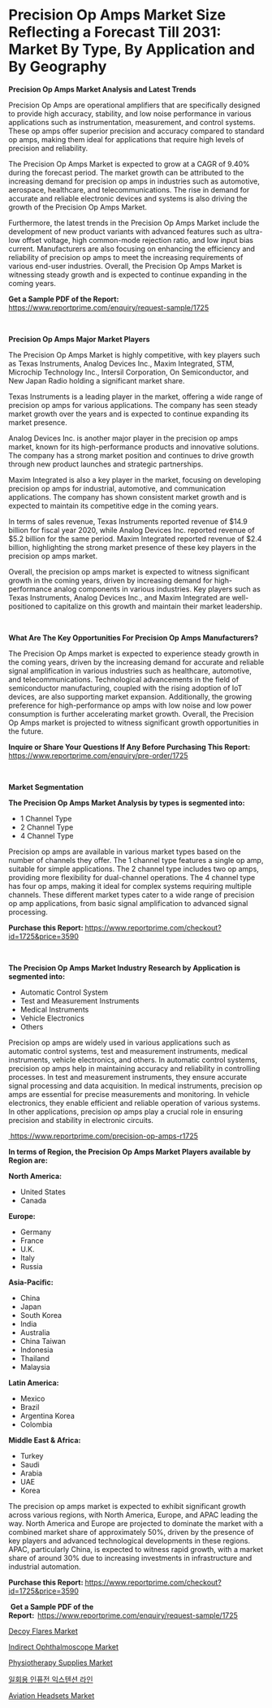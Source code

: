 <p><h1>Precision Op Amps Market Size Reflecting a Forecast Till 2031: Market By Type, By Application and By Geography</h1></p><p><strong>Precision Op Amps Market Analysis and Latest Trends</strong></p>
<p><p>Precision Op Amps are operational amplifiers that are specifically designed to provide high accuracy, stability, and low noise performance in various applications such as instrumentation, measurement, and control systems. These op amps offer superior precision and accuracy compared to standard op amps, making them ideal for applications that require high levels of precision and reliability.</p><p>The Precision Op Amps Market is expected to grow at a CAGR of 9.40% during the forecast period. The market growth can be attributed to the increasing demand for precision op amps in industries such as automotive, aerospace, healthcare, and telecommunications. The rise in demand for accurate and reliable electronic devices and systems is also driving the growth of the Precision Op Amps Market.</p><p>Furthermore, the latest trends in the Precision Op Amps Market include the development of new product variants with advanced features such as ultra-low offset voltage, high common-mode rejection ratio, and low input bias current. Manufacturers are also focusing on enhancing the efficiency and reliability of precision op amps to meet the increasing requirements of various end-user industries. Overall, the Precision Op Amps Market is witnessing steady growth and is expected to continue expanding in the coming years.</p></p>
<p><strong>Get a Sample PDF of the Report:&nbsp;</strong> <a href="https://www.reportprime.com/enquiry/request-sample/1725">https://www.reportprime.com/enquiry/request-sample/1725</a></p>
<p>&nbsp;</p>
<p><strong>Precision Op Amps Major Market Players</strong></p>
<p><p>The Precision Op Amps Market is highly competitive, with key players such as Texas Instruments, Analog Devices Inc., Maxim Integrated, STM, Microchip Technology Inc., Intersil Corporation, On Semiconductor, and New Japan Radio holding a significant market share.</p><p>Texas Instruments is a leading player in the market, offering a wide range of precision op amps for various applications. The company has seen steady market growth over the years and is expected to continue expanding its market presence.</p><p>Analog Devices Inc. is another major player in the precision op amps market, known for its high-performance products and innovative solutions. The company has a strong market position and continues to drive growth through new product launches and strategic partnerships.</p><p>Maxim Integrated is also a key player in the market, focusing on developing precision op amps for industrial, automotive, and communication applications. The company has shown consistent market growth and is expected to maintain its competitive edge in the coming years.</p><p>In terms of sales revenue, Texas Instruments reported revenue of $14.9 billion for fiscal year 2020, while Analog Devices Inc. reported revenue of $5.2 billion for the same period. Maxim Integrated reported revenue of $2.4 billion, highlighting the strong market presence of these key players in the precision op amps market.</p><p>Overall, the precision op amps market is expected to witness significant growth in the coming years, driven by increasing demand for high-performance analog components in various industries. Key players such as Texas Instruments, Analog Devices Inc., and Maxim Integrated are well-positioned to capitalize on this growth and maintain their market leadership.</p></p>
<p>&nbsp;</p>
<p><strong>What Are The Key Opportunities For Precision Op Amps Manufacturers?</strong></p>
<p><p>The Precision Op Amps market is expected to experience steady growth in the coming years, driven by the increasing demand for accurate and reliable signal amplification in various industries such as healthcare, automotive, and telecommunications. Technological advancements in the field of semiconductor manufacturing, coupled with the rising adoption of IoT devices, are also supporting market expansion. Additionally, the growing preference for high-performance op amps with low noise and low power consumption is further accelerating market growth. Overall, the Precision Op Amps market is projected to witness significant growth opportunities in the future.</p></p>
<p><strong>Inquire or Share Your Questions If Any Before Purchasing This Report:</strong> <a href="https://www.reportprime.com/enquiry/pre-order/1725">https://www.reportprime.com/enquiry/pre-order/1725</a></p>
<p>&nbsp;</p>
<p><strong>Market Segmentation</strong></p>
<p><strong>The Precision Op Amps Market Analysis by types is segmented into:</strong></p>
<p><ul><li>1 Channel Type</li><li>2 Channel Type</li><li>4 Channel Type</li></ul></p>
<p><p>Precision op amps are available in various market types based on the number of channels they offer. The 1 channel type features a single op amp, suitable for simple applications. The 2 channel type includes two op amps, providing more flexibility for dual-channel operations. The 4 channel type has four op amps, making it ideal for complex systems requiring multiple channels. These different market types cater to a wide range of precision op amp applications, from basic signal amplification to advanced signal processing.</p></p>
<p><strong>Purchase this Report:&nbsp;</strong><a href="https://www.reportprime.com/checkout?id=1725&price=3590">https://www.reportprime.com/checkout?id=1725&price=3590</a></p>
<p>&nbsp;</p>
<p><strong>The Precision Op Amps Market Industry Research by Application is segmented into:</strong></p>
<p><ul><li>Automatic Control System</li><li>Test and Measurement Instruments</li><li>Medical Instruments</li><li>Vehicle Electronics</li><li>Others</li></ul></p>
<p><p>Precision op amps are widely used in various applications such as automatic control systems, test and measurement instruments, medical instruments, vehicle electronics, and others. In automatic control systems, precision op amps help in maintaining accuracy and reliability in controlling processes. In test and measurement instruments, they ensure accurate signal processing and data acquisition. In medical instruments, precision op amps are essential for precise measurements and monitoring. In vehicle electronics, they enable efficient and reliable operation of various systems. In other applications, precision op amps play a crucial role in ensuring precision and stability in electronic circuits.</p></p>
<p><a href="https://www.reportprime.com/precision-op-amps-r1725">&nbsp;https://www.reportprime.com/precision-op-amps-r1725</a></p>
<p><strong>In terms of Region, the Precision Op Amps Market Players available by Region are:</strong></p>
<p>
    <p> <strong> North America: </strong>
        <ul>
            <li>United States</li>
            <li>Canada</li>
        </ul>
        </p> 
    <p> <strong> Europe: </strong>
        <ul>
            <li>Germany</li>
            <li>France</li>
            <li>U.K.</li>
            <li>Italy</li>
            <li>Russia</li>
        </ul>
        </p> 
    <p> <strong> Asia-Pacific: </strong>
        <ul>
            <li>China</li>
            <li>Japan</li>
            <li>South Korea</li>
            <li>India</li>
            <li>Australia</li>
            <li>China Taiwan</li>
            <li>Indonesia</li>
            <li>Thailand</li>
            <li>Malaysia</li>
        </ul>
        </p> 
    <p> <strong> Latin America: </strong>
        <ul>
            <li>Mexico</li>
            <li>Brazil</li>
            <li>Argentina Korea</li>
            <li>Colombia</li>
        </ul>
        </p> 
    <p> <strong> Middle East & Africa: </strong>
        <ul>
            <li>Turkey</li>
            <li>Saudi</li>
            <li>Arabia</li>
            <li>UAE</li>
            <li>Korea</li>
        </ul>
    </p>
    </p>
<p><p>The precision op amps market is expected to exhibit significant growth across various regions, with North America, Europe, and APAC leading the way. North America and Europe are projected to dominate the market with a combined market share of approximately 50%, driven by the presence of key players and advanced technological developments in these regions. APAC, particularly China, is expected to witness rapid growth, with a market share of around 30% due to increasing investments in infrastructure and industrial automation.</p></p>
<p><strong>Purchase this Report: </strong><a href="https://www.reportprime.com/checkout?id=1725&price=3590">https://www.reportprime.com/checkout?id=1725&price=3590</a></p>
<p>&nbsp;<strong>Get a Sample PDF of the Report:&nbsp;&nbsp;</strong><a href="https://www.reportprime.com/enquiry/request-sample/1725">https://www.reportprime.com/enquiry/request-sample/1725</a></p>
<p><strong></strong></p>
<p><p><a href="https://github.com/abdelrhmankishk22/Market-Research-Report-List-5/blob/main/decoy-flares-market.md">Decoy Flares Market</a></p><p><a href="https://medium.com/@rasaunharrison/strategic-insights-into-global-indirect-ophthalmoscope-market-trends-2024-2031-covered-in-166-e8f86b111852">Indirect Ophthalmoscope Market</a></p><p><a href="https://medium.com/@caseyee25/physiotherapy-supplies-market-a-global-and-regional-analysis-2024-2031-595b1d890f18">Physiotherapy Supplies Market</a></p><p><a href="https://github.com/hook46569/Market-Research-Report-List-3/blob/main/7781070102419.md">일회용 인퓨전 익스텐션 라인</a></p><p><a href="https://github.com/ChiragRp1/Market-Research-Report-List-6/blob/main/aviation-headsets-market.md">Aviation Headsets Market</a></p></p>